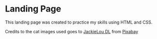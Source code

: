 # Landing Page
This landing page was created to practice my skills using HTML and CSS.

Credits to the cat images used goes to <a href="https://pixabay.com/users/jaclou-dl-5602247/?utm_source=link-attribution&utm_medium=referral&utm_campaign=image&utm_content=8451431">JackieLou DL</a> from <a href="https://pixabay.com//?utm_source=link-attribution&utm_medium=referral&utm_campaign=image&utm_content=8451431">Pixabay</a>